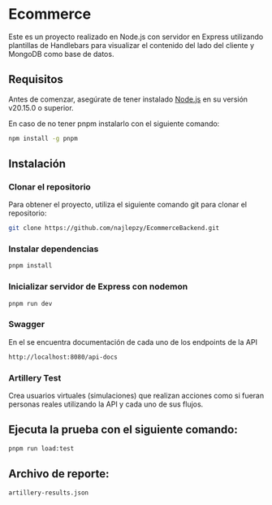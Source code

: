 # Ecommerce

Este es un proyecto realizado en Node.js con servidor en Express utilizando plantillas de Handlebars para visualizar el contenido del lado del cliente y MongoDB como base de datos.

## Requisitos

Antes de comenzar, asegúrate de tener instalado [Node.js](https://nodejs.org/) en su versión v20.15.0 o superior.

En caso de no tener pnpm instalarlo con el siguiente comando:

```bash
npm install -g pnpm
```

## Instalación

### Clonar el repositorio

Para obtener el proyecto, utiliza el siguiente comando git para clonar el repositorio:

```bash
git clone https://github.com/najlepzy/EcommerceBackend.git
```

### Instalar dependencias

```bash
pnpm install
```

### Inicializar servidor de Express con nodemon

```bash
pnpm run dev
```

### Swagger

En el se encuentra documentación de cada uno de los endpoints de la API

```bash
http://localhost:8080/api-docs
```

### Artillery Test

Crea usuarios virtuales (simulaciones) que realizan acciones como si fueran personas reales utilizando la API y cada uno de sus flujos.

## Ejecuta la prueba con el siguiente comando:

```bash
pnpm run load:test
```

## Archivo de reporte:

```bash
artillery-results.json
```
